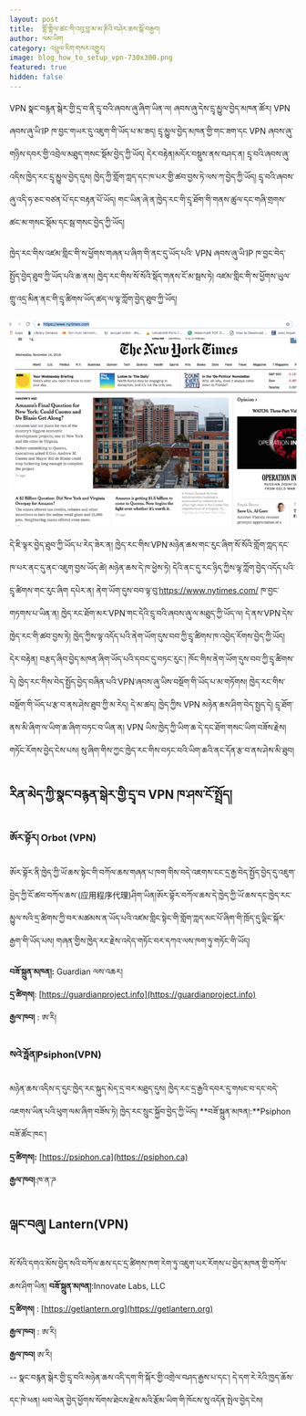 ```yaml
---
layout: post
title:  གྷོ་གྷིལ་ཚང་གི་འབུ་བླ་མ་མ་ཎིའི་བཤེར་ཆས་སྒོ་བརྒྱབ།
author: ལམ་ཡིག
category: འཕྲུལ་རིག་གསར་འགྱུར།
image: blog_how_to_setup_vpn-730x300.png
featured: true
hidden: false
---
```

VPN སྣང་བརྙན་སྒེར་གྱི་དྲ་བ་ནི་དྲྭ་བའི་ཞབས་ཞུ་ཞིག་ཡིན་ལ། ཞབས་ཞུ་དེས་དྲྭ་མྱུལ་བྱེད་མཁན་ཚོར། VPN ཞབས་ཞུ་ཡི་IP ཁ་བྱང་གཡར་དུ་འཇུག་གི་ཡོད་པ་མ་ཟད། དྲྭ་མྱུལ་བྱེད་མཁན་གྱི་གང་ཟག་དང VPN ཞབས་ཞུ་གཉིས་དབར་གྱི་འབྲེལ་མཐུད་གསང་སྡོམ་བྱེད་ཀྱི་ཡོད། དེར་བརྟེན།མདོར་བསྡུས་ནས་བཤད་ན། དྲྭ་བའི་ཞབས་ཞུ་འདིས་ཁྱེད་རང་དྲྭ་མྱུལ་བྱེད་དུས། ཁྱེད་ཀྱི་གློག་ཀླད་དང་ཁ་པར་གྱི་ཚབ་བྱས་ཏེ་ལས་ཀ་བྱེད་ཀྱི་ཡོད། དྲྭ་བའི་ཞབས་ཞུ་འདི་ཧ་ཅང་བཙན་པོ་དང་བརྟན་པོ་ཡོད། གང་ཡིན་ཞེ་ན་ཁྱེད་རང་གི་དྲྭ་ཐོག་གི་གནས་ཚུལ་དང་གཞི་གྲགས་ཚང་མ་གསང་སྡོམ་དང་སྦ་གསང་བྱེད་ཀྱི་ཡོད།

ཁྱེད་རང་གིས་འཛམ་གླིང་གི་ས་ཕྱོགས་གཞན་པ་ཞིག་གི་ནང་དུ་ཡོད་པའི་ VPN ཞབས་ཞུ་ཡི་IP ཁ་བྱང་བེད་སྤྱོད་བྱེད་ཐུབ་ཀྱི་ཡོད་པའི་ཆ་ནས། ཁྱེད་རང་གིས་སོ་སོའི་སྡོད་གནས་ངོ་མ་སྦས་ཏེ། འཛམ་གླིང་གི་ས་ཕྱོགས་ཡུལ་གྲུ་འདྲ་མིན་ནང་གི་དྲྭ་ཚིགས་ཡོད་ཚད་ལ་ལྟ་ཀློག་བྱེད་ཐུབ་ཀྱི་ཡོད།   


![newsletter](/assets/images/news.png)

དེ་ཇི་ལྟར་བྱེད་ཐུབ་ཀྱི་ཡོད་པ་རེད་ཟེར་ན། ཁྱེད་རང་གིས་VPN་མཉེན་ཆས་གང་རུང་ཞིག་སོ་སོའི་གློག་ཀླད་དང་ཁ་པར་ནང་དུ་ནང་འཇུག་བྱས་ཡོད་ཚེ། མཉེན་ཆས་དེ་ཁ་ཕྱེས་ཏེ། དེའི་ནང་དུ་རང་ཉིད་ཀྱིས་ལྟ་ཀློག་བྱེད་འདོད་པའི་དྲྭ་ཚིགས་གང་རུང་ཞིག དཔེར་ན། ནེག་ཡོག་དུས་བབ་ལྟ་བུ་https://www.nytimes.com/ ཁ་བྱང་གཏགས་པ་ཡིན་ན། ཁྱེད་རང་ཐོག་མར་VPN་གང་དེའི་དྲྭ་བའི་ཞབས་ཞུ་ལ་མཐུད་ཀྱི་ཡོད་ལ། དེ་ནས་VPN་དེས་ཁྱེད་རང་གི་ཚབ་བྱས་ཏེ། ཁྱེད་ཀྱིས་ལྟ་འདོད་པའི་ནེག་ཡོག་དུས་བབ་ཀྱི་དྲྭ་ཚིགས་ཁ་འབྱེད་རོགས་བྱེད་ཀྱི་ཡོད། དེར་བརྟེན། བརྩད་ཞིབ་བྱེད་མཁན་ཞིག་ཡོད་པའི་དབང་དུ་བཏང་རུང་། ཁོང་གིས་ནེག་ཡོག་དུས་བབ་ཀྱི་དྲྭ་ཚིགས་དེ། ཁྱེད་རང་གིས་བེད་སྤྱོད་བྱེད་བཞིན་པའི་VPN་ཞབས་ཞུ་ཡིས་བསྔོག་གི་ཡོད་པ་མ་གཏོགས། ཁྱེད་རང་གིས་བསྔོག་གི་ཡོད་པ་རྩ་བ་ནས་ཤེས་ཐུབ་ཀྱི་མ་རེད། དེ་མ་ཚད། ཁྱེད་ཀྱིས VPN མཉེན་ཆས་ཤིག་བེད་སྤྱད་དེ། དྲྭ་ཐོག་ནས་མི་ཞིག་ལ་ཡིག་ཆ་ཞིག་བཏང་བ་ཡིན་ན། VPN ཡིས་ཁྱེད་ཀྱི་ཡིག་ཆ་དེ་དང་ཐོག་གསང་ཡིག་བཟོས་རྗེས། གཏོང་རོགས་བྱེད་ངེས་པས། སུ་ཞིག་གིས་ཀྱང་ཁྱེད་རང་གིས་བཏང་བའི་ཡིག་ཆའི་ནང་དོན་རྩ་བ་ནས་ཤེས་མི་ཐུབ།

## རིན་མེད་ཀྱི་སྣང་བརྙན་སྒེར་གྱི་དྲྭ་བ VPN ཁ་ཤས་ངོ་སྤྲོད།

### ཨོར་བྷོར། Orbot (VPN)
ཨོར་བྷོར་ནི་ཁྱེད་ཀྱི་ཡོ་ཆས་སྟེང་གི་བཀོལ་ཆས་གཞན་པ་ཁག་གིས་བདེ་འཇགས་ངང་དྲ་རྒྱ་བེད་སྤྱོད་བྱེད་དུ་འཇུག་བྱེད་ཀྱི་ངོ་ཚབ་བཀོལ་ཆས་(应用程序代理)ཤིག་ཡིན།ཨོར་བྷོར་བཀོལ་ཆས་དེ་ཁྱེད་ཀྱི་ཡོ་ཆས་དང་ཁྱེད་རང་མྱུལ་སའི་དྲ་ཚིགས་ཀྱི་བར་མཚམས་ན་ཡོད་པའི་འཛམ་གླིང་སྟེང་གི་གློག་ཀླད་མང་པོ་ཞིག་གི་ཁྲོད་དུ་ལྡིང་སྐོར་རྒྱག་གི་ཡོད་པས། གཞན་གྱིས་ཁྱེད་རང་རྗེས་འདེད་གཏོང་བར་དཀའ་ལས་ཁག་ཏུ་གཏོང་གི་ཡོད།

**བཟོ་སྐྲུན་མཁན།:** Guardian ལས་འཆར།   
**དྲ་ཚིགས།**: [https://guardianproject.info](https://guardianproject.info)   
**རྒྱལ་ཁབ།** : ཨ་རི།   

### སའེ་ཧྥོན།Psiphon(VPN)
མཉེན་ཆས་འདིས་ད་དུང་ཁྱེད་རང་སྐུད་མེད་དྲ་བར་མཐུད་དུས། ཁྱེད་རང་དྲ་རྒྱའི་དབར་དུ་གསང་བ་དང་བདེ་འཇགས་ཡིན་པའི་ཕུག་ལམ་ཞིག་བཟོས་ཏེ། ཁྱེད་རང་སྲུང་སྐྱོབ་བྱེད་ཀྱི་ཡོད།
**བཟོ་སྐྲུན་མཁན།:**Psiphon བཟོ་ཚོང་ཁང་།   
**དྲ་ཚིགས།:** [https://psiphon.ca](https://psiphon.ca)   
**རྒྱལ་ཁབ།**:ཁ་ན་ཌ

## ལྒང་བཞུ། Lantern(VPN)
སོ་སོའི་དགའ་མོས་བྱེད་སའི་བཀོལ་ཆས་དང་དྲ་ཚིགས་ཁག་རེག་ཏུ་འཇུག་པར་རོགས་པ་བྱེད་མཁན་གྱི་བཀོལ་ཆས་ཤིག་ཡིན།
**བཟོ་སྐྲུན་མཁན།**:Innovate Labs, LLC   
**དྲ་ཚིགས།** : [https://getlantern.org](https://getlantern.org)   
**རྒྱལ་ཁབ།** : ཨ་རི།   
**རྒྱལ་ཁབ།** ཨ་རི།   
-- སྣང་བརྙན་སྒེར་གྱི་དྲྭ་བའི་མཉེན་ཆས་འདི་དག་གི་སྐོར་གྱི་འགྲེལ་བཤད་རྒྱས་པ་དང་། དེ་དག་རེ་རེའི་ཁྱད་ཆོས་དང་ཁེ་ཕན། ཕབ་ལེན་བྱེད་ཕྱོགས་སོགས་ཐེངས་རྗེས་མའི་རྩོམ་ཡིག་གི་ཁོངས་སུ་འདོན་སྤེལ་བྱེད་ངེས།
